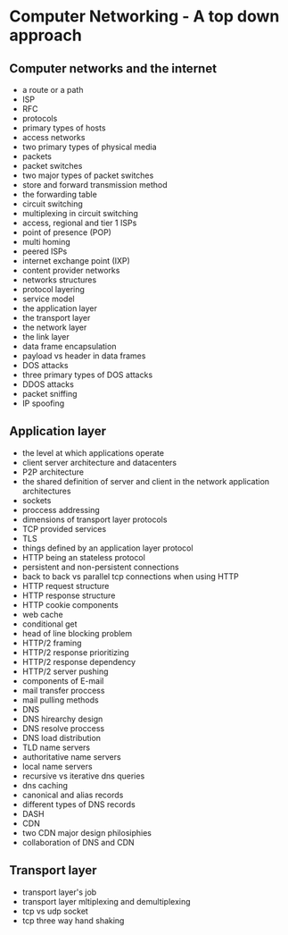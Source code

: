 # Computer Networking - A top down approach

## Computer networks and the internet

- a route or a path
- ISP
- RFC
- protocols
- primary types of hosts
- access networks
- two primary types of physical media
- packets
- packet switches
- two major types of packet switches
- store and forward transmission method
- the forwarding table
- circuit switching
- multiplexing in circuit switching
- access, regional and tier 1 ISPs
- point of presence (POP)
- multi homing
- peered ISPs
- internet exchange point (IXP)
- content provider networks
- networks structures
- protocol layering
- service model
- the application layer
- the transport layer
- the network layer
- the link layer
- data frame encapsulation
- payload vs header in data frames
- DOS attacks
- three primary types of DOS attacks
- DDOS attacks
- packet sniffing
- IP spoofing

## Application layer

- the level at which applications operate
- client server architecture and datacenters
- P2P architecture
- the shared definition of server and client in the network application architectures
- sockets
- proccess addressing
- dimensions of transport layer protocols
- TCP provided services
- TLS
- things defined by an application layer protocol
- HTTP being an stateless protocol
- persistent and non-persistent connections
- back to back vs parallel tcp connections when using HTTP
- HTTP request structure
- HTTP response structure
- HTTP cookie components
- web cache
- conditional get
- head of line blocking problem
- HTTP/2 framing
- HTTP/2 response prioritizing
- HTTP/2 response dependency
- HTTP/2 server pushing
- components of E-mail
- mail transfer proccess
- mail pulling methods
- DNS
- DNS hirearchy design
- DNS resolve proccess
- DNS load distribution
- TLD name servers
- authoritative name servers
- local name servers
- recursive vs iterative dns queries
- dns caching
- canonical and alias records
- different types of DNS records
- DASH
- CDN
- two CDN major design philosiphies
- collaboration of DNS and CDN

## Transport layer

- transport layer's job
- transport layer mltiplexing and demultiplexing
- tcp vs udp socket
- tcp three way hand shaking
